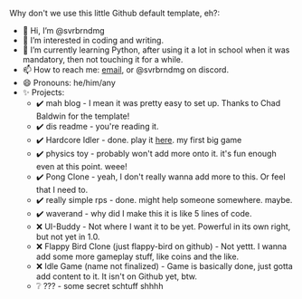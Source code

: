 Why don't we use this little Github default template, eh?:
- 👋 Hi, I’m @svrbrndmg
- 👀 I’m interested in coding and writing.
- 🌱 I’m currently learning Python, after using it a lot in school when it was mandatory, then not touching it for a while.
- 📫 How to reach me: [email](mailto:svrbrndmg@proton.me), or @svrbrndmg on discord.
- 😄 Pronouns: he/him/any
- ✨ Projects:
     - ✔️ mah blog - I mean it was pretty easy to set up. Thanks to Chad Baldwin for the template!
     - ✔️ dis readme - you're reading it.
     - ✔️ Hardcore Idler - done. play it [here](https://svrbrndmg.itch.io/hardcore-idler). my first big game
     - ✔️ physics toy - probably won't add more onto it. it's fun enough even at this point. weee!
     - ✔️ Pong Clone - yeah, I don't really wanna add more to this. Or feel that I need to.
     - ✔️ really simple rps - done. might help someone somewhere. maybe.
     - ✔️ waverand - why did I make this it is like 5 lines of code.
     - ❌ UI-Buddy - Not where I want it to be yet. Powerful in its own right, but not yet in 1.0.
     - ❌ Flappy Bird Clone (just flappy-bird on github)  - Not yettt. I wanna add some more gameplay stuff, like coins and the like.
     - ❌ Idle Game (name not finalized) - Game is basically done, just gotta add content to it. It isn't on Github yet, btw.
     - ❔ ??? - some secret schtuff shhhh
